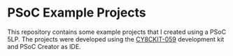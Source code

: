 # PSoC Example Projects
This repository contains some example projects that I created using a PSoC 5LP. The projects were developed using the [CY8CKIT-059](https://www.cypress.com/documentation/development-kitsboards/cy8ckit-059-psoc-5lp-prototyping-kit-onboard-programmer-and) development kit and PSoC Creator as IDE.
